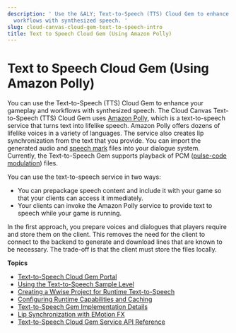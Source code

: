 ```yaml
---
description: ' Use the &ALY; Text-to-Speech (TTS) Cloud Gem to enhance gameplay and
  workflows with synthesized speech. '
slug: cloud-canvas-cloud-gem-text-to-speech-intro
title: Text to Speech Cloud Gem (Using Amazon Polly)
---
```

# Text to Speech Cloud Gem \(Using Amazon Polly\)<a name="cloud-canvas-cloud-gem-text-to-speech-intro"></a>

You can use the Text\-to\-Speech \(TTS\) Cloud Gem to enhance your gameplay and workflows with synthesized speech\. The Cloud Canvas Text\-to\-Speech \(TTS\) Cloud Gem uses [Amazon Polly](https://aws.amazon.com/polly/), which is a text\-to\-speech service that turns text into lifelike speech\. Amazon Polly offers dozens of lifelike voices in a variety of languages\. The service also creates lip synchronization from the text that you provide\. You can import the generated audio and [speech mark](https://docs.aws.amazon.com/polly/latest/dg/speechmarks.html) files into your dialogue system\. Currently, the Text\-to\-Speech Gem supports playback of PCM \([pulse\-code modulation](https://en.wikipedia.org/wiki/Pulse-code_modulation)\) files\.

You can use the text\-to\-speech service in two ways:
+ You can prepackage speech content and include it with your game so that your clients can access it immediately\.
+ Your clients can invoke the Amazon Polly service to provide text to speech while your game is running\.

In the first approach, you prepare voices and dialogues that players require and store them on the client\. This removes the need for the client to connect to the backend to generate and download lines that are known to be necessary\. The trade\-off is that the client must store the files locally\.

**Topics**
+ [Text\-to\-Speech Cloud Gem Portal](cloud-canvas-cloud-gem-text-to-speech-cgp.md)
+ [Using the Text\-to\-Speech Sample Level](cloud-canvas-cloud-gem-text-to-speech-sample-level-using.md)
+ [Creating a Wwise Project for Runtime Text\-to\-Speech](cloud-canvas-cloud-gem-text-to-speech-wwise.md)
+ [Configuring Runtime Capabilities and Caching](cloud-canvas-cloud-gem-text-to-speech-runtime.md)
+ [Text\-to\-Speech Gem Implementation Details](cloud-canvas-cloud-gem-text-to-speech-details.md)
+ [Lip Synchronization with EMotion FX](cloud-canvas-cloud-gem-text-to-speech-emotionfx.md)
+ [Text\-to\-Speech Cloud Gem Service API Reference](cloud-canvas-cloud-gem-text-to-speech-service-api.md)